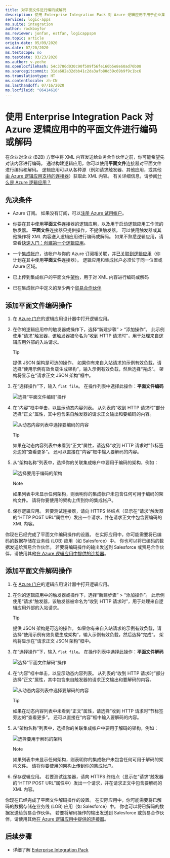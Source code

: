 ```yaml
---
title: 对平面文件进行编码或解码
description: 使用 Enterprise Integration Pack 对 Azure 逻辑应用中用于企业集成的平面文件进行编码或解码
services: logic-apps
ms.suite: integration
author: rockboyfor
ms.reviewer: jonfan, estfan, logicappspm
ms.topic: article
origin.date: 05/09/2020
ms.date: 07/20/2020
ms.testscope: no
ms.testdate: 03/23/2020
ms.author: v-yeche
ms.openlocfilehash: 54c3786d030c90f509f56fe160b5e8e60ad70b08
ms.sourcegitcommit: 31da682a32dbb41c2da3afb80d39c69b9f9c1bc6
ms.translationtype: HT
ms.contentlocale: zh-CN
ms.lasthandoff: 07/16/2020
ms.locfileid: "86414616"
---
```

<!--Verified successfully-->
# <a name="encode-and-decode-flat-files-in-azure-logic-apps-by-using-the-enterprise-integration-pack"></a>使用 Enterprise Integration Pack 对 Azure 逻辑应用中的平面文件进行编码或解码

在企业对企业 (B2B) 方案中将 XML 内容发送给业务合作伙伴之前，你可能希望先对该内容进行编码。 通过构建逻辑应用，你可以使用**平面文件**连接器对平面文件进行编码和解码。 逻辑应用可以从各种源（例如请求触发器、其他应用，或其他[由 Azure 逻辑应用支持的连接器](../connectors/apis-list.md)）获取此 XML 内容。 有关详细信息，请参阅[什么是 Azure 逻辑应用？](logic-apps-overview.md)

## <a name="prerequisites"></a>先决条件

* Azure 订阅。 如果没有订阅，可以[注册 Azure 试用帐户](https://www.azure.cn/pricing/1rmb-trial/)。

* 你要在其中使用**平面文件**连接器的逻辑应用，以及用于启动逻辑应用工作流的触发器。 **平面文件**连接器只提供操作，不提供触发器。 可以使用触发器或其他操作将 XML 内容送入逻辑应用进行编码或解码。 如果不熟悉逻辑应用，请查看[快速入门：创建第一个逻辑应用](../logic-apps/quickstart-create-first-logic-app-workflow.md)。

* 一个[集成帐户](../logic-apps/logic-apps-enterprise-integration-create-integration-account.md)，该帐户与你的 Azure 订阅相关联，并[已关联到逻辑应用](logic-apps-enterprise-integration-accounts.md#link-account)（你计划在其中使用**平面文件**连接器）。 逻辑应用和集成帐户必须位于同一位置或 Azure 区域。

* 已上传到集成帐户的平面文件[架构](logic-apps-enterprise-integration-schemas.md)，用于对 XML 内容进行编码或解码

* 已在集成帐户中定义的至少两个[贸易合作伙伴](logic-apps-enterprise-integration-partners.md)

## <a name="add-flat-file-encode-action"></a>添加平面文件编码操作

1. 在 [Azure 门户](https://portal.azure.cn)的逻辑应用设计器中打开逻辑应用。

1. 在你的逻辑应用中的触发器或操作下，选择“新建步骤” > “添加操作”。  此示例使用“请求”触发器，该触发器被命名为“收到 HTTP 请求时”，用于处理来自逻辑应用外部的入站请求。

    > [!TIP]
    > 提供 JSON 架构是可选的操作。 如果你有来自入站请求的示例有效负载，请选择“使用示例有效负载生成架构”，输入示例有效负载，然后选择“完成”。 架构将显示在“请求正文 JSON 架构”框中。

1. 在“选择操作”下，输入 `flat file`。 在操作列表中选择此操作：**平面文件编码**

    ![选择“平面文件编码”操作](./media/logic-apps-enterprise-integration-flatfile/select-flat-file-encoding.png)

1. 在“内容”框中单击，以显示动态内容列表。 从列表的“收到 HTTP 请求时”部分选择“正文”属性，其中包含来自触发器的请求正文输出和要编码的内容。

    ![从动态内容列表中选择要编码的内容](./media/logic-apps-enterprise-integration-flatfile/select-content-to-encode.png)

    > [!TIP]
    > 如果在动态内容列表中未看到“正文”属性，请选择“收到 HTTP 请求时”节标签旁边的“查看更多”。 
    > 还可以直接在“内容”框中输入要解码的内容。

1. 从“架构名称”列表中，选择你的关联集成帐户中要用于编码的架构，例如：

    ![选择要用于编码的架构](./media/logic-apps-enterprise-integration-flatfile/select-schema-for-encoding.png)

    > [!NOTE]
    > 如果列表中未显示任何架构，则表明你的集成帐户未包含任何可用于编码的架构文件。 请将你要使用的架构上传到你的集成帐户。

1. 保存逻辑应用。 若要测试连接器，请向 HTTPS 终结点（显示在“请求”触发器的“HTTP POST URL”属性中）发出一个请求，并在请求正文中包含要编码的 XML 内容。

你现在已经完成了平面文件编码操作的设置。 在实际应用中，你可能需要将已编码的数据存储在业务线 (LOB) 应用（如 Salesforce）中。 你也可以将已编码的数据发送给贸易合作伙伴。 若要将编码操作的输出发送到 Salesforce 或贸易合作伙伴，请使用其他[在 Azure 逻辑应用中提供的连接器](../connectors/apis-list.md)。

## <a name="add-flat-file-decode-action"></a>添加平面文件解码操作

1. 在 [Azure 门户](https://portal.azure.cn)的逻辑应用设计器中打开逻辑应用。

1. 在你的逻辑应用中的触发器或操作下，选择“新建步骤” > “添加操作”。  此示例使用“请求”触发器，该触发器被命名为“收到 HTTP 请求时”，用于处理来自逻辑应用外部的入站请求。

    > [!TIP]
    > 提供 JSON 架构是可选的操作。 如果你有来自入站请求的示例有效负载，请选择“使用示例有效负载生成架构”，输入示例有效负载，然后选择“完成”。 架构将显示在“请求正文 JSON 架构”框中。

1. 在“选择操作”下，输入 `flat file`。 在操作列表中选择此操作：**平面文件解码**

    ![选择“平面文件解码”操作](./media/logic-apps-enterprise-integration-flatfile/select-flat-file-decoding.png)

1. 在“内容”框中单击，以显示动态内容列表。 从列表的“收到 HTTP 请求时”部分选择“正文”属性，其中包含来自触发器的请求正文输出和要解码的内容。

    ![从动态内容列表中选择要解码的内容](./media/logic-apps-enterprise-integration-flatfile/select-content-to-decode.png)

    > [!TIP]
    > 如果在动态内容列表中未看到“正文”属性，请选择“收到 HTTP 请求时”节标签旁边的“查看更多”。  还可以直接在“内容”框中输入要解码的内容。

1. 从“架构名称”列表中，选择你的关联集成帐户中要用于解码的架构，例如：

    ![选择要用于解码的架构](./media/logic-apps-enterprise-integration-flatfile/select-schema-for-decoding.png)

    > [!NOTE]
    > 如果列表中未显示任何架构，则表明你的集成帐户未包含任何可用于解码的架构文件。 请将你要使用的架构上传到你的集成帐户。

1. 保存逻辑应用。 若要测试连接器，请向 HTTPS 终结点（显示在“请求”触发器的“HTTP POST URL”属性中）发出一个请求，并在请求正文中包含要解码的 XML 内容。

你现在已经完成了平面文件解码操作的设置。 在实际应用中，你可能需要将已解码的数据存储在业务线 (LOB) 应用（如 Salesforce）中。 你也可以将已解码的数据发送给贸易合作伙伴。 若要将解码操作的输出发送到 Salesforce 或贸易合作伙伴，请使用其他[在 Azure 逻辑应用中提供的连接器](../connectors/apis-list.md)。

## <a name="next-steps"></a>后续步骤

* 详细了解 [Enterprise Integration Pack](logic-apps-enterprise-integration-overview.md)

<!-- Update_Description: update meta properties, wording update, update link -->
